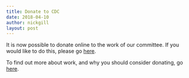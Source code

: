 ```yaml
---
title: Donate to CDC
date: 2018-04-10
author: nickgill
layout: post
---
```



It is now possible to donate online to the work of our committee. If you would like to do this, please go <a href = "http://euro-math-soc.eu/ems_payment_new/ems_cdc_donation.html">here</a>.

To find out more about work, and why you should consider donating, go <a href = "/emscdc/activities">here</a>.
